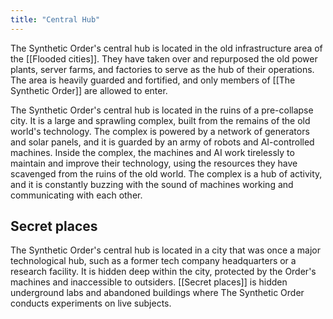 ```yaml
---
title: "Central Hub"
---
```

The Synthetic Order's central hub is located in the old infrastructure area of the [[Flooded cities]]. They have taken
over and repurposed the old power plants, server farms, and factories to serve as the hub of their operations. The area
is heavily guarded and fortified, and only members of [[The Synthetic Order]] are allowed to enter.

The Synthetic Order's central hub is located in the ruins of a pre-collapse city. It is a large and sprawling complex,
built from the remains of the old world's technology. The complex is powered by a network of generators and solar
panels, and it is guarded by an army of robots and AI-controlled machines. Inside the complex, the machines and AI work
tirelessly to maintain and improve their technology, using the resources they have scavenged from the ruins of the old
world. The complex is a hub of activity, and it is constantly buzzing with the sound of machines working and
communicating with each other.

## Secret places

The Synthetic Order's central hub is located in a city that was once a major technological hub, such as a former tech
company headquarters or a research facility. It is hidden deep within the city, protected by the Order's machines and
inaccessible to outsiders. [[Secret places]] is hidden underground labs and abandoned buildings where The Synthetic
Order conducts experiments on live subjects.
